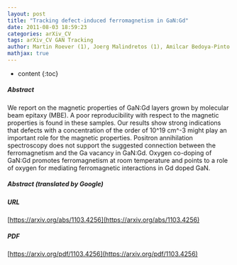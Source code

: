 ```yaml
---
layout: post
title: "Tracking defect-induced ferromagnetism in GaN:Gd"
date: 2011-08-03 18:59:23
categories: arXiv_CV
tags: arXiv_CV GAN Tracking
author: Martin Roever (1), Joerg Malindretos (1), Amilcar Bedoya-Pinto (1), Angela Rizzi (1), Christian Rauch (2), Filip Tuomisto (2) ((1) Georg-August-Universität Göttingen, (2) Aalto University Helsinki)
mathjax: true
---
```


* content
{:toc}

##### Abstract
We report on the magnetic properties of GaN:Gd layers grown by molecular beam epitaxy (MBE). A poor reproducibility with respect to the magnetic properties is found in these samples. Our results show strong indications that defects with a concentration of the order of 10^19 cm^-3 might play an important role for the magnetic properties. Positron annihilation spectroscopy does not support the suggested connection between the ferromagnetism and the Ga vacancy in GaN:Gd. Oxygen co-doping of GaN:Gd promotes ferromagnetism at room temperature and points to a role of oxygen for mediating ferromagnetic interactions in Gd doped GaN.

##### Abstract (translated by Google)


##### URL
[https://arxiv.org/abs/1103.4256](https://arxiv.org/abs/1103.4256)

##### PDF
[https://arxiv.org/pdf/1103.4256](https://arxiv.org/pdf/1103.4256)

